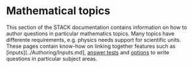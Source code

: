 # Mathematical topics

This section of the STACK documentation contains information on how to author questions in particular mathematics topics.  Many topics have differente requirements, e.g. physics needs support for scientific units.  These pages contain know-how on linking together features such as [inputs](../Authoring/Inputs.md], [answer tests](../Authoring/AnswerTests/index.md) and [options](../Authoring/Options.md) to write questions in particular subject areas.


